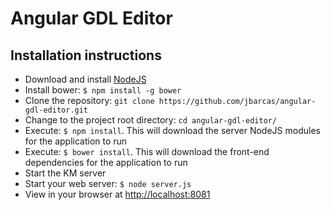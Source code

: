 Angular GDL Editor
======================

## Installation instructions

- Download and install [NodeJS](http://nodejs.org)
- Install bower: `$ npm install -g bower`
- Clone the repository: `git clone https://github.com/jbarcas/angular-gdl-editor.git`
- Change to the project root directory: `cd angular-gdl-editor/`
- Execute: `$ npm install`. This will download the server NodeJS modules for the application to run
- Execute: `$ bower install`. This will download the front-end dependencies for the application to run
- Start the KM server
- Start your web server: `$ node server.js`
- View in your browser at <http://localhost:8081>
